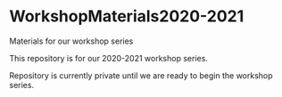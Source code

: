 # WorkshopMaterials2020-2021
Materials for our workshop series

This repository is for our 2020-2021 workshop series. 

Repository is currently private until we are ready to begin the workshop series.
